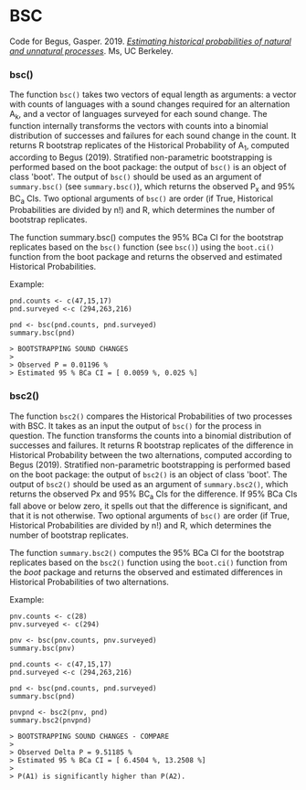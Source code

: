 # BSC

Code for Begus, Gasper. 2019. [*Estimating historical probabilities of natural and unnatural processes*](https://ling.auf.net/lingbuzz/004299). Ms, UC Berkeley.

### bsc()

The function `bsc()` takes two vectors of equal length as arguments: a vector with counts of languages with a sound changes required for an alternation A<sub>k</sub>, and a vector of languages surveyed for each sound change. The function internally transforms the vectors with counts into a binomial distribution of successes and failures for each sound change in the count. It returns R  bootstrap replicates of the Historical Probability of A<sub>1</sub>, computed according to Begus (2019). Stratified non-parametric bootstrapping is performed based on the boot package: the output of `bsc()` is an object of class 'boot'. The output of `bsc()` should be used as an argument of `summary.bsc()` (see `summary.bsc()`), which returns the observed P<sub>x</sub> and 95% BC<sub>a</sub> CIs. Two optional arguments of `bsc()` are order (if True, Historical Probabilities are divided by n!) and R, which determines the number of bootstrap replicates.


The function summary.bsc() computes the 95% BCa CI for the bootstrap replicates based on the `bsc()` function (see `bsc()`) using the `boot.ci()` function from the boot package and returns the observed and estimated Historical Probabilities.

Example: 
```
pnd.counts <- c(47,15,17)
pnd.surveyed <-c (294,263,216)

pnd <- bsc(pnd.counts, pnd.surveyed)
summary.bsc(pnd)

> BOOTSTRAPPING SOUND CHANGES
>
> Observed P = 0.01196 %
> Estimated 95 % BCa CI = [ 0.0059 %, 0.025 %]
```

### bsc2()

The function `bsc2()` compares the Historical Probabilities of two processes with BSC. It takes as an input the output of `bsc()` for the process in question. The function transforms the counts into a binomial distribution of successes and failures. It returns R bootstrap replicates of the difference in Historical Probability between the two alternations, computed according to Begus (2019). Stratified non-parametric bootstrapping is performed based on the boot package: the output of `bsc2()` is an object of class 'boot'. The output of `bsc2()` should be used as an argument of `summary.bsc2()`, which returns the observed Px and 95% BC<sub>a</sub> CIs for the difference. If 95% BCa CIs fall above or below zero, it spells out that the difference is significant, and that it is not otherwise. Two optional arguments of `bsc()` are order (if True, Historical Probabilities are divided by n!) and R, which determines the number of bootstrap replicates.

 The function `summary.bsc2()` computes the 95% BCa CI for the bootstrap replicates based on the `bsc2()` function using the `boot.ci()` function from the *boot* package and returns the observed and estimated differences in Historical Probabilities of two alternations.

Example: 
```
pnv.counts <- c(28)
pnv.surveyed <- c(294)

pnv <- bsc(pnv.counts, pnv.surveyed)
summary.bsc(pnv)

pnd.counts <- c(47,15,17)
pnd.surveyed <-c (294,263,216)

pnd <- bsc(pnd.counts, pnd.surveyed)
summary.bsc(pnd)

pnvpnd <- bsc2(pnv, pnd)
summary.bsc2(pnvpnd)

> BOOTSTRAPPING SOUND CHANGES - COMPARE
> 
> Observed Delta P = 9.51185 %
> Estimated 95 % BCa CI = [ 6.4504 %, 13.2508 %]
>
> P(A1) is significantly higher than P(A2).

```


